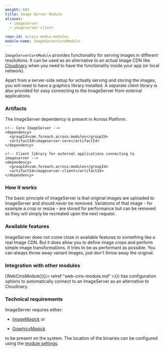 ```yaml
---
weight: 603
title: Image Server Module
aliases:
  - imageserver
  - imageserver-client

repo-id: across-media-modules
module-name: ImageServerCoreModule
---
```


`ImageServerCoreModule` provides functionality for serving images in
different resolutions. It can be used as an alternative to an actual
Image CDN like [Cloudinary](https://cloudinary.com/) when you need to
have the functionality inside your app (or local network).

<!--more-->

Apart from a server-side setup for actually serving and storing the
images, you will need to have a graphics library installed. A separate
client library is also provided for easy connecting to the ImageServer
from external applications.


### Artifacts

The ImageServer dependency is present in Across Platform.

    <!-- Core ImageServer -->
    <dependency>
      <groupId>com.foreach.across.modules</groupId>
      <artifactId>imageserver-core</artifactId>
    </dependency>

    <!-- Client library for external applications connecting to imageserver -->
    <dependency>
      <groupId>com.foreach.across.modules</groupId>
      <artifactId>imageserver-client</artifactId>
    </dependency>


### How it works

The basic principle of ImageServer is that original images are
uploaded to ImageServer and should never be removed. Variations of
that image - for example a crop or resize - are stored for performance
but can be removed as they will simply be recreated upon the next
request.


### Available features

ImageServer does not come close in available features to something
like a real Image CDN. But it does allow you to define image crops and
perform simple image transformations. It tries to be as performant as
possible. You can always throw away variant images, just don't throw
away the original.


### Integration with other modules

[WebCmsModule]({{< relref "web-cms-module.md" >}}) has configuration
options to automatically connect to an ImageServer as an alternative
to Cloudinary.


### Technical requirements

ImageServer requires either:

- [ImageMagick](https://www.imagemagick.org/script/index.php) or

- [GraphicsMagick](http://www.graphicsmagick.org/)

to be present on the system. The location of the binaries can be
configured using the [module
settings](https://repository.antwerpen.io-external.com/projects/image-server/4.0.0.RELEASE/reference/#_module_settings).
